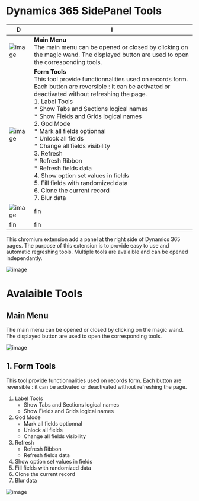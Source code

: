 

Dynamics 365 SidePanel Tools
============================

|D                              |I                            |
|-------------------------------|-----------------------------|
|  ![image](https://github.com/Chisyeuf/d365-sidepanel-dev-tools/blob/master/screenshots/jpg/0.MainMenu.jpg?raw=true)        |**Main Menu** <br/> The main menu can be opened or closed by clicking on the magic wand. The displayed button are used to open the corresponding tools.        |
|   ![image](https://github.com/Chisyeuf/d365-sidepanel-dev-tools/raw/master/screenshots/jpg/1.FormTools.jpg?raw=true)     | **Form Tools** <br/> This tool provide functionnalities used on records form. Each button are reversible : it can be activated or deactivated without refreshing the page. <br/> 1.  Label Tools <br />    *   Show Tabs and Sections logical names<br />    *   Show Fields and Grids logical names<br />2.  God Mode<br />    *   Mark all fields optionnal<br />    *   Unlock all fields<br />    *   Change all fields visibility<br />3.  Refresh<br />    *   Refresh Ribbon<br />    *   Refresh fields data<br />4.  Show option set values in fields<br />5.  Fill fields with randomized data<br />6.  Clone the current record<br />7.  Blur data          <br /> |
|![image](https://github.com/Chisyeuf/d365-sidepanel-dev-tools/blob/master/screenshots/jpg/2.UpdateRecords.jpg?raw=true)|fin |
|fin | fin |

This chromium extension add a panel at the right side of Dynamics 365 pages. The purpose of this extension is to provide easy to use and automatic regreshing tools. Multiple tools are avalaible and can be opened independantly.

![image](https://github.com/Chisyeuf/d365-sidepanel-dev-tools/raw/master/screenshots/jpg/0.OverallView.jpg?raw=true)

# Avalaible Tools

## Main Menu

The main menu can be opened or closed by clicking on the magic wand. The displayed button are used to open the corresponding tools.

![image](https://github.com/Chisyeuf/d365-sidepanel-dev-tools/blob/master/screenshots/jpg/0.MainMenu.jpg?raw=true)

## 1\. Form Tools

This tool provide functionnalities used on records form. Each button are reversible : it can be activated or deactivated without refreshing the page.

1.  Label Tools
    *   Show Tabs and Sections logical names
    *   Show Fields and Grids logical names
2.  God Mode
    *   Mark all fields optionnal
    *   Unlock all fields
    *   Change all fields visibility
3.  Refresh
    *   Refresh Ribbon
    *   Refresh fields data
4.  Show option set values in fields
5.  Fill fields with randomized data
6.  Clone the current record
7.  Blur data

![image](https://github.com/Chisyeuf/d365-sidepanel-dev-tools/raw/master/screenshots/jpg/1.FormTools.jpg?raw=true)
